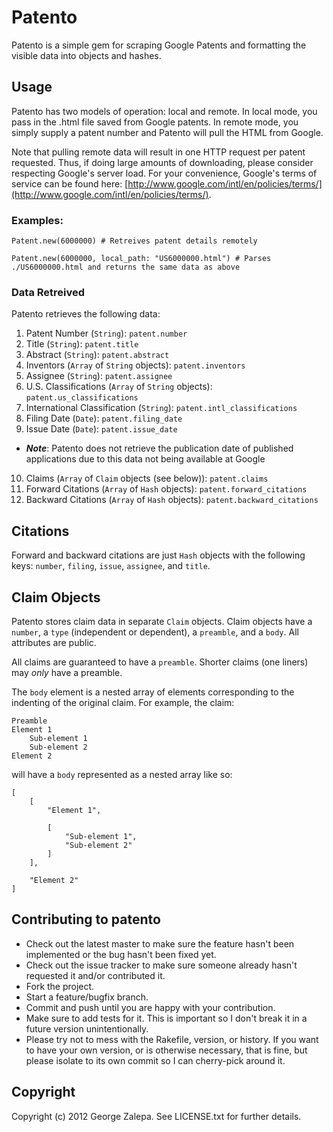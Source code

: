 # Patento

Patento is a simple gem for scraping Google Patents and formatting the visible data into objects and hashes.

## Usage

Patento has two models of operation: local and remote. In local mode, you pass in the .html file saved from Google patents. In remote mode, you simply supply a patent number and Patento will pull the HTML from Google.

Note that pulling remote data will result in one HTTP request per patent requested. Thus, if doing large amounts of downloading, please consider respecting Google's server load. For your convenience, Google's terms of service can be found here: [http://www.google.com/intl/en/policies/terms/](http://www.google.com/intl/en/policies/terms/).

### Examples:
  
    Patent.new(6000000) # Retreives patent details remotely
    
    Patent.new(6000000, local_path: "US6000000.html") # Parses  ./US6000000.html and returns the same data as above

### Data Retreived

Patento retrieves the following data:

1. Patent Number (`String`): `patent.number`
2. Title (`String`): `patent.title`
3. Abstract (`String`): `patent.abstract`
4. Inventors (`Array` of `String` objects): `patent.inventors`
5. Assignee (`String`): `patent.assignee`
6. U.S. Classifications (`Array` of `String` objects): `patent.us_classifications`
7. International Classification (`String`): `patent.intl_classifications`
8. Filing Date (`Date`): `patent.filing_date`
9. Issue Date (`Date`): `patent.issue_date`
  * ***Note***: Patento does not retrieve the publication date of published applications due to this data not being available at Google
10. Claims (`Array` of `Claim` objects (see below)): `patent.claims`
11. Forward Citations (`Array` of `Hash` objects): `patent.forward_citations`
12. Backward Citations (`Array` of `Hash` objects): `patent.backward_citations`

## Citations
Forward and backward citations are just `Hash` objects with the following keys: `number`, `filing`, `issue`, `assignee`, and `title`.

## Claim Objects
Patento stores claim data in separate `Claim` objects. Claim objects have a `number`, a `type` (independent or dependent), a `preamble`, and a `body`. All attributes are public.

All claims are guaranteed to have a `preamble`. Shorter claims (one liners) may *only* have a preamble. 

The `body` element is a nested array of elements corresponding to the indenting of the original claim. For example, the claim:

    Preamble
    Element 1
        Sub-element 1
        Sub-element 2
    Element 2

will have a `body` represented as a nested array like so:

    [
        [
            "Element 1",
            
            [
                "Sub-element 1",
                "Sub-element 2"
            ]
        ],
        
        "Element 2"
    ]

## Contributing to patento
 
* Check out the latest master to make sure the feature hasn't been implemented or the bug hasn't been fixed yet.
* Check out the issue tracker to make sure someone already hasn't requested it and/or contributed it.
* Fork the project.
* Start a feature/bugfix branch.
* Commit and push until you are happy with your contribution.
* Make sure to add tests for it. This is important so I don't break it in a future version unintentionally.
* Please try not to mess with the Rakefile, version, or history. If you want to have your own version, or is otherwise necessary, that is fine, but please isolate to its own commit so I can cherry-pick around it.

## Copyright

Copyright (c) 2012 George Zalepa. See LICENSE.txt for further details.
